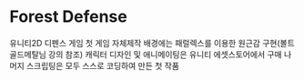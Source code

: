 # Forest Defense
 유니티2D 디펜스 게임 첫 게임 자체제작
 배경에는 패럴렉스를 이용한 원근감 구현(볼트 골드메탈님 강의 참조)
 캐릭터 디자인 및 애니메이팅은 유니티 에셋스토어에서 구매
 나머지 스크립팅은 모두 스스로 코딩하여 만든 첫 작품
